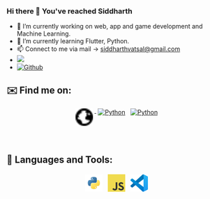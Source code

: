 ### Hi there 👋 You've reached Siddharth

- 🔭 I’m currently working on web, app and game development and Machine Learning.
- 🌱 I’m currently learning Flutter, Python.
- 📫 Connect to me via mail -> siddharthvatsal@gmail.com
- ![](https://visitor-badge.laobi.icu/badge?page_id=siddharth4001.siddharth4001)
- [![Github](https://img.shields.io/github/followers/siddharth4001?label=Follow&style=social)](https://github.com/siddharth4001)
## ✉️ Find me on:


<p align="center">
 <a href="https://siddharth4001.github.io/" target="_blank" rel="noopener noreferrer"> <img src="https://raw.githubusercontent.com/iconic/open-iconic/master/svg/globe.svg" alt="Python" height="40" style="vertical-align:top; margin:4px"> </a>
 <a href="https://www.linkedin.com/in/siddharth-vatsal-bb3b6a278/" target="_blank" rel="noopener noreferrer"> <img src="https://cdn.jsdelivr.net/npm/simple-icons@v3/icons/linkedin.svg" alt="Python" height="40" style="vertical-align:top; margin:4px"></a>
 <a href="mailto:siddharthvatsal@gmail.com"> <img src="https://cdn.jsdelivr.net/npm/simple-icons@v3/icons/gmail.svg" alt="Python" height="40" style="vertical-align:top; margin:4px"></a>
</p>

<br />

## 🧰 Languages and Tools:
<p align="center">
<img src="https://raw.githubusercontent.com/github/explore/80688e429a7d4ef2fca1e82350fe8e3517d3494d/topics/python/python.png" alt="Python" height="40" style="vertical-align:top; margin:4px">
<img src="https://raw.githubusercontent.com/github/explore/80688e429a7d4ef2fca1e82350fe8e3517d3494d/topics/javascript/javascript.png" alt="Javascript" height="40" style="vertical-align:top; margin:4px">
<img src="https://raw.githubusercontent.com/github/explore/80688e429a7d4ef2fca1e82350fe8e3517d3494d/topics/visual-studio-code/visual-studio-code.png" alt="VS Code" height="40" style="vertical-align:top; margin:4px">
</p>

<!--
**siddharth4001/siddharth4001** is a ✨ _special_ ✨ repository because its `README.md` (this file) appears on your GitHub profile.

Here are some ideas to get you started:
- 🔭 I’m currently working on web, app and game development and Machine Learning
- 🌱 I’m currently learning Flutter, Python
- 👯 I’m looking to collaborate on ...
- 🤔 I’m looking for help with ...
- 💬 Ask me about ...
- ⚡ Fun fact: ...
-->
